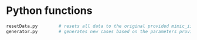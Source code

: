 # Python functions

```python
resetData.py        # resets all data to the original provided mimic_iii data
generator.py        # generates new cases based on the parameters provided
```